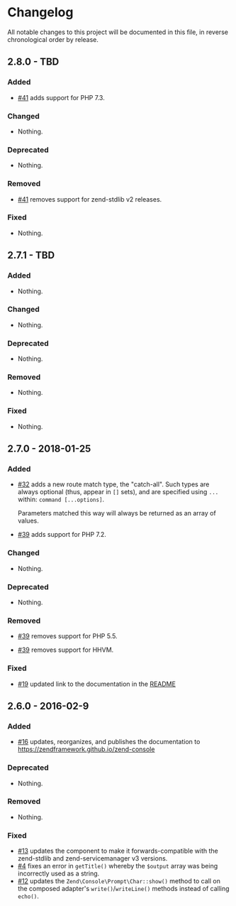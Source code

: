 # Changelog

All notable changes to this project will be documented in this file, in reverse chronological order by release.

## 2.8.0 - TBD

### Added

- [#41](https://github.com/zendframework/zend-console/pull/41) adds support for PHP 7.3.

### Changed

- Nothing.

### Deprecated

- Nothing.

### Removed

- [#41](https://github.com/zendframework/zend-console/pull/41) removes support for zend-stdlib v2 releases.

### Fixed

- Nothing.

## 2.7.1 - TBD

### Added

- Nothing.

### Changed

- Nothing.

### Deprecated

- Nothing.

### Removed

- Nothing.

### Fixed

- Nothing.

## 2.7.0 - 2018-01-25

### Added

- [#32](https://github.com/zendframework/zend-console/pull/32) adds a new route
  match type, the "catch-all". Such types are always optional (thus, appear in
  `[]` sets), and are specified using `...` within: `command [...options]`.

  Parameters matched this way will always be returned as an array of values.

- [#39](https://github.com/zendframework/zend-console/pull/39) adds support for
  PHP 7.2.

### Changed

- Nothing.

### Deprecated

- Nothing.

### Removed

- [#39](https://github.com/zendframework/zend-console/pull/39) removes support
  for PHP 5.5.

- [#39](https://github.com/zendframework/zend-console/pull/39) removes support
  for HHVM.

### Fixed

- [#19](https://github.com/zendframework/zend-console/pull/19) updated link
  to the documentation in the [README](README.md)

## 2.6.0 - 2016-02-9

### Added

- [#16](https://github.com/zendframework/zend-console/pull/16) updates,
  reorganizes, and publishes the documentation to
  https://zendframework.github.io/zend-console

### Deprecated

- Nothing.

### Removed

- Nothing.

### Fixed

- [#13](https://github.com/zendframework/zend-console/pull/13) updates the
  component to make it forwards-compatible with the zend-stdlib and
  zend-servicemanager v3 versions.
- [#4](https://github.com/zendframework/zend-console/pull/4) fixes an error in
  `getTitle()` whereby the `$output` array was being incorrectly used as a
  string.
- [#12](https://github.com/zendframework/zend-console/pull/12) updates the
  `Zend\Console\Prompt\Char::show()` method to call on the composed adapter's
  `write()`/`writeLine()` methods instead of calling `echo()`.
